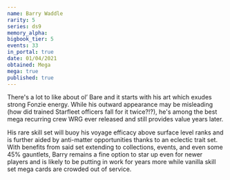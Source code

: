 ```yaml
---
name: Barry Waddle
rarity: 5
series: ds9
memory_alpha:
bigbook_tier: 5
events: 33
in_portal: true
date: 01/04/2021
obtained: Mega
mega: true
published: true
---
```


There's a lot to like about ol’ Bare and it starts with his art which exudes strong Fonzie energy. While his outward appearance may be misleading (how did trained Starfleet officers fall for it twice?!?), he's among the best mega recurring crew WRG ever released and still provides value years later.

His rare skill set will buoy his voyage efficacy above surface level ranks and is further aided by anti-matter opportunities thanks to an eclectic trait set. With benefits from said set extending to collections, events, and even some 45% gauntlets, Barry remains a fine option to star up even for newer players and is likely to be putting in work for years more while vanilla skill set mega cards are crowded out of service.
